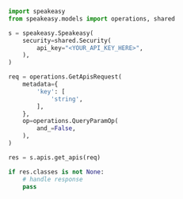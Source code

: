 <!-- Start SDK Example Usage [usage] -->
```python
import speakeasy
from speakeasy.models import operations, shared

s = speakeasy.Speakeasy(
    security=shared.Security(
        api_key="<YOUR_API_KEY_HERE>",
    ),
)

req = operations.GetApisRequest(
    metadata={
        'key': [
            'string',
        ],
    },
    op=operations.QueryParamOp(
        and_=False,
    ),
)

res = s.apis.get_apis(req)

if res.classes is not None:
    # handle response
    pass
```
<!-- End SDK Example Usage [usage] -->